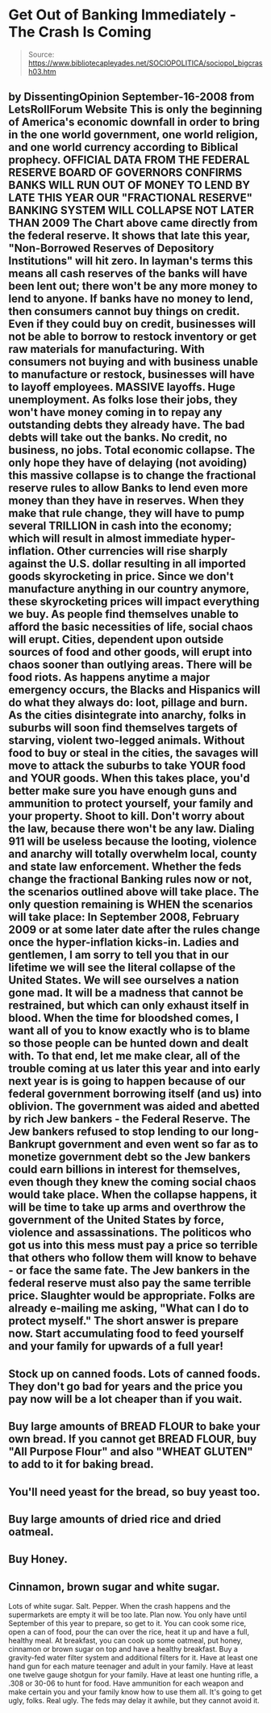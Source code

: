 # Get Out of Banking Immediately - The Crash Is Coming

> Source: https://www.bibliotecapleyades.net/SOCIOPOLITICA/sociopol_bigcrash03.htm

by
DissentingOpinion
September-16-2008
from
LetsRollForum Website
This is only the beginning of America's economic
downfall in order to bring in the
one
world government,
one world religion, and
one world currency according to Biblical prophecy.
OFFICIAL DATA FROM
THE FEDERAL RESERVE BOARD OF GOVERNORS
CONFIRMS BANKS WILL RUN OUT OF MONEY TO LEND BY
LATE THIS YEAR
OUR "FRACTIONAL RESERVE" BANKING
SYSTEM WILL COLLAPSE NOT LATER THAN 2009
The Chart above came directly from the federal
reserve.
It shows that late this year,
"Non-Borrowed Reserves of Depository Institutions" will hit zero.
In layman's terms this means all cash reserves of the banks will have been
lent out; there won't be any more money to lend to anyone.
If banks have no money to lend, then consumers cannot buy things on credit.
Even if they could buy on credit, businesses will not be able to borrow to
restock inventory or get raw materials for manufacturing. With consumers not
buying and with business unable to manufacture or restock, businesses will
have to layoff employees. MASSIVE layoffs. Huge unemployment.
As folks lose their jobs, they won't have money coming in to repay any
outstanding debts they already have. The bad debts will take out the banks.
No credit, no business, no jobs. Total economic collapse.
The only hope they have of delaying (not avoiding) this massive collapse is
to change the fractional reserve rules to allow Banks to lend even more
money than they have in reserves.
When they make that rule change, they will have to pump several TRILLION in
cash into the economy; which will result in almost immediate
hyper-inflation. Other currencies will rise sharply against the U.S. dollar
resulting in all imported goods skyrocketing in price. Since we don't
manufacture anything in our country anymore, these skyrocketing prices will
impact everything we buy.
As people find themselves unable to afford the basic necessities of life,
social chaos will erupt.
Cities, dependent upon outside sources of food and other goods, will erupt
into chaos sooner than outlying areas. There will be food riots. As happens
anytime a major emergency occurs, the Blacks and Hispanics will do what they
always do: loot, pillage and burn.
As the cities disintegrate into anarchy, folks in suburbs will soon find
themselves targets of starving, violent two-legged animals. Without food to
buy or steal in the cities, the savages will move to attack the suburbs to
take YOUR food and YOUR goods.
When this takes place, you'd better make sure you have enough guns and
ammunition to protect yourself, your family and your property. Shoot to
kill. Don't worry about the law, because there won't be any law.
Dialing 911 will be useless because the looting, violence and anarchy will
totally overwhelm local, county and state law enforcement.
Whether the feds change the fractional Banking rules now or not, the
scenarios outlined above will take place. The only question remaining is
WHEN the scenarios will take place: In September 2008, February 2009 or at
some later date after the rules change once the hyper-inflation kicks-in.
Ladies and gentlemen, I am sorry to tell you that in our lifetime we will
see the literal collapse of the United States. We will see ourselves
a nation gone mad. It will be a madness that cannot be restrained, but which
can only exhaust itself in blood.
When the time for bloodshed comes, I want all of you to know exactly who is
to blame so those people can be hunted down and dealt with. To that end, let
me make clear, all of the trouble coming at us later this year and into
early next year is is going to happen because of our federal government
borrowing itself (and us) into oblivion.
The government was aided and abetted by rich Jew bankers -
the
Federal Reserve. The Jew bankers refused to stop lending to our
long-Bankrupt government and even went so far as to monetize government debt
so the Jew bankers could earn billions in interest for themselves, even
though they knew the coming social chaos would take place.
When the collapse happens, it will be time to take up arms and overthrow the
government of the United States by force, violence and assassinations. The
politicos who got us into this mess must pay a price so terrible that others
who follow them will know to behave - or face the same fate.
The Jew bankers in the federal reserve must also pay the same terrible
price. Slaughter would be appropriate.
Folks are already e-mailing me asking,
"What can I do to protect myself."
The short answer is prepare now. Start
accumulating food to feed yourself and your family for upwards of a full
year!
-
Stock up on canned foods. Lots of canned
foods. They don't go bad for years and the price you pay now will be
a lot cheaper than if you wait.
-
Buy large amounts of BREAD FLOUR to bake
your own bread. If you cannot get BREAD FLOUR, buy "All Purpose
Flour" and also "WHEAT GLUTEN" to add to it for baking bread.
-
You'll need yeast for the bread, so buy
yeast too.
-
Buy large amounts of dried rice and
dried oatmeal.
-
Buy Honey.
-
Cinnamon, brown sugar and white sugar.
-
Lots of white sugar. Salt. Pepper.
When the crash happens and the supermarkets are
empty it will be too late. Plan now. You only have until September of this
year to prepare, so get to it. You can cook some rice, open a can of food,
pour the can over the rice, heat it up and have a full, healthy meal.
At breakfast, you can cook up some oatmeal, put honey, cinnamon or brown
sugar on top and have a healthy breakfast. Buy a gravity-fed water filter
system and additional filters for it.
Have at least one hand gun for each mature teenager and adult in your
family. Have at least one twelve gauge shotgun for your family. Have at
least one hunting rifle, a .308 or 30-06 to hunt for food. Have ammunition
for each weapon and make certain you and your family know how to use them
all.
It's going to get ugly, folks. Real ugly.
The feds may delay it awhile, but they cannot
avoid it.
